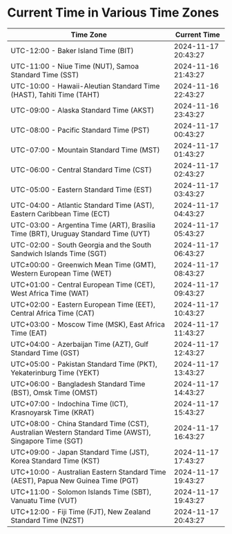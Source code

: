 # Current Time in Various Time Zones

| Time Zone | Current Time |
|-----------|--------------|
| UTC-12:00 - Baker Island Time (BIT) | 2024-11-17 20:43:27 |
| UTC-11:00 - Niue Time (NUT), Samoa Standard Time (SST) | 2024-11-16 21:43:27 |
| UTC-10:00 - Hawaii-Aleutian Standard Time (HAST), Tahiti Time (TAHT) | 2024-11-16 22:43:27 |
| UTC-09:00 - Alaska Standard Time (AKST) | 2024-11-16 23:43:27 |
| UTC-08:00 - Pacific Standard Time (PST) | 2024-11-17 00:43:27 |
| UTC-07:00 - Mountain Standard Time (MST) | 2024-11-17 01:43:27 |
| UTC-06:00 - Central Standard Time (CST) | 2024-11-17 02:43:27 |
| UTC-05:00 - Eastern Standard Time (EST) | 2024-11-17 03:43:27 |
| UTC-04:00 - Atlantic Standard Time (AST), Eastern Caribbean Time (ECT) | 2024-11-17 04:43:27 |
| UTC-03:00 - Argentina Time (ART), Brasília Time (BRT), Uruguay Standard Time (UYT) | 2024-11-17 05:43:27 |
| UTC-02:00 - South Georgia and the South Sandwich Islands Time (SGT) | 2024-11-17 06:43:27 |
| UTC±00:00 - Greenwich Mean Time (GMT), Western European Time (WET) | 2024-11-17 08:43:27 |
| UTC+01:00 - Central European Time (CET), West Africa Time (WAT) | 2024-11-17 09:43:27 |
| UTC+02:00 - Eastern European Time (EET), Central Africa Time (CAT) | 2024-11-17 10:43:27 |
| UTC+03:00 - Moscow Time (MSK), East Africa Time (EAT) | 2024-11-17 11:43:27 |
| UTC+04:00 - Azerbaijan Time (AZT), Gulf Standard Time (GST) | 2024-11-17 12:43:27 |
| UTC+05:00 - Pakistan Standard Time (PKT), Yekaterinburg Time (YEKT) | 2024-11-17 13:43:27 |
| UTC+06:00 - Bangladesh Standard Time (BST), Omsk Time (OMST) | 2024-11-17 14:43:27 |
| UTC+07:00 - Indochina Time (ICT), Krasnoyarsk Time (KRAT) | 2024-11-17 15:43:27 |
| UTC+08:00 - China Standard Time (CST), Australian Western Standard Time (AWST), Singapore Time (SGT) | 2024-11-17 16:43:27 |
| UTC+09:00 - Japan Standard Time (JST), Korea Standard Time (KST) | 2024-11-17 17:43:27 |
| UTC+10:00 - Australian Eastern Standard Time (AEST), Papua New Guinea Time (PGT) | 2024-11-17 19:43:27 |
| UTC+11:00 - Solomon Islands Time (SBT), Vanuatu Time (VUT) | 2024-11-17 19:43:27 |
| UTC+12:00 - Fiji Time (FJT), New Zealand Standard Time (NZST) | 2024-11-17 20:43:27 |
